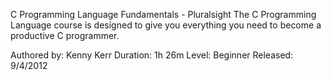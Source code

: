 
C Programming Language Fundamentals - Pluralsight
The C Programming Language course is designed to give you everything you need to become a productive C programmer.

Authored by: Kenny Kerr 
Duration: 1h 26m
Level: Beginner
Released: 9/4/2012 

